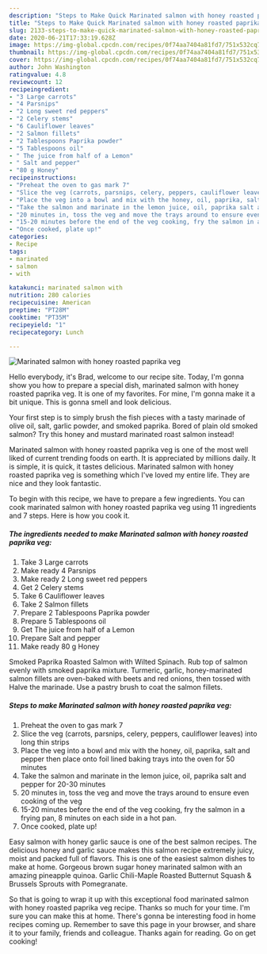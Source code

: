 ```yaml
---
description: "Steps to Make Quick Marinated salmon with honey roasted paprika veg"
title: "Steps to Make Quick Marinated salmon with honey roasted paprika veg"
slug: 2133-steps-to-make-quick-marinated-salmon-with-honey-roasted-paprika-veg
date: 2020-06-21T17:33:19.628Z
image: https://img-global.cpcdn.com/recipes/0f74aa7404a81fd7/751x532cq70/marinated-salmon-with-honey-roasted-paprika-veg-recipe-main-photo.jpg
thumbnail: https://img-global.cpcdn.com/recipes/0f74aa7404a81fd7/751x532cq70/marinated-salmon-with-honey-roasted-paprika-veg-recipe-main-photo.jpg
cover: https://img-global.cpcdn.com/recipes/0f74aa7404a81fd7/751x532cq70/marinated-salmon-with-honey-roasted-paprika-veg-recipe-main-photo.jpg
author: John Washington
ratingvalue: 4.8
reviewcount: 12
recipeingredient:
- "3 Large carrots"
- "4 Parsnips"
- "2 Long sweet red peppers"
- "2 Celery stems"
- "6 Cauliflower leaves"
- "2 Salmon fillets"
- "2 Tablespoons Paprika powder"
- "5 Tablespoons oil"
- " The juice from half of a Lemon"
- " Salt and pepper"
- "80 g Honey"
recipeinstructions:
- "Preheat the oven to gas mark 7"
- "Slice the veg (carrots, parsnips, celery, peppers, cauliflower leaves) into long thin strips"
- "Place the veg into a bowl and mix with the honey, oil, paprika, salt and pepper then place onto foil lined baking trays into the oven for 50 minutes"
- "Take the salmon and marinate in the lemon juice, oil, paprika salt and pepper for 20-30 minutes"
- "20 minutes in, toss the veg and move the trays around to ensure even cooking of the veg"
- "15-20 minutes before the end of the veg cooking, fry the salmon in a frying pan, 8 minutes on each side in a hot pan."
- "Once cooked, plate up!"
categories:
- Recipe
tags:
- marinated
- salmon
- with

katakunci: marinated salmon with 
nutrition: 280 calories
recipecuisine: American
preptime: "PT28M"
cooktime: "PT35M"
recipeyield: "1"
recipecategory: Lunch

---
```



![Marinated salmon with honey roasted paprika veg](https://img-global.cpcdn.com/recipes/0f74aa7404a81fd7/751x532cq70/marinated-salmon-with-honey-roasted-paprika-veg-recipe-main-photo.jpg)

Hello everybody, it's Brad, welcome to our recipe site. Today, I'm gonna show you how to prepare a special dish, marinated salmon with honey roasted paprika veg. It is one of my favorites. For mine, I'm gonna make it a bit unique. This is gonna smell and look delicious.

Your first step is to simply brush the fish pieces with a tasty marinade of olive oil, salt, garlic powder, and smoked paprika. Bored of plain old smoked salmon? Try this honey and mustard marinated roast salmon instead!

Marinated salmon with honey roasted paprika veg is one of the most well liked of current trending foods on earth. It is appreciated by millions daily. It is simple, it is quick, it tastes delicious. Marinated salmon with honey roasted paprika veg is something which I've loved my entire life. They are nice and they look fantastic.


To begin with this recipe, we have to prepare a few ingredients. You can cook marinated salmon with honey roasted paprika veg using 11 ingredients and 7 steps. Here is how you cook it.

<!--inarticleads1-->

##### The ingredients needed to make Marinated salmon with honey roasted paprika veg:

1. Take 3 Large carrots
1. Make ready 4 Parsnips
1. Make ready 2 Long sweet red peppers
1. Get 2 Celery stems
1. Take 6 Cauliflower leaves
1. Take 2 Salmon fillets
1. Prepare 2 Tablespoons Paprika powder
1. Prepare 5 Tablespoons oil
1. Get  The juice from half of a Lemon
1. Prepare  Salt and pepper
1. Make ready 80 g Honey


Smoked Paprika Roasted Salmon with Wilted Spinach. Rub top of salmon evenly with smoked paprika mixture. Turmeric, garlic, honey-marinated salmon fillets are oven-baked with beets and red onions, then tossed with Halve the marinade. Use a pastry brush to coat the salmon fillets. 

<!--inarticleads2-->

##### Steps to make Marinated salmon with honey roasted paprika veg:

1. Preheat the oven to gas mark 7
1. Slice the veg (carrots, parsnips, celery, peppers, cauliflower leaves) into long thin strips
1. Place the veg into a bowl and mix with the honey, oil, paprika, salt and pepper then place onto foil lined baking trays into the oven for 50 minutes
1. Take the salmon and marinate in the lemon juice, oil, paprika salt and pepper for 20-30 minutes
1. 20 minutes in, toss the veg and move the trays around to ensure even cooking of the veg
1. 15-20 minutes before the end of the veg cooking, fry the salmon in a frying pan, 8 minutes on each side in a hot pan.
1. Once cooked, plate up!


Easy salmon with honey garlic sauce is one of the best salmon recipes. The delicious honey and garlic sauce makes this salmon recipe extremely juicy, moist and packed full of flavors. This is one of the easiest salmon dishes to make at home. Gorgeous brown sugar honey marinated salmon with an amazing pineapple quinoa. Garlic Chili-Maple Roasted Butternut Squash &amp; Brussels Sprouts with Pomegranate. 

So that is going to wrap it up with this exceptional food marinated salmon with honey roasted paprika veg recipe. Thanks so much for your time. I'm sure you can make this at home. There's gonna be interesting food in home recipes coming up. Remember to save this page in your browser, and share it to your family, friends and colleague. Thanks again for reading. Go on get cooking!

